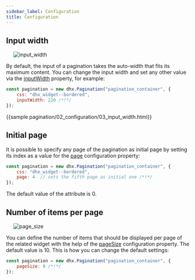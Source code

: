 ```yaml
---
sidebar_label: Configuration
title: Configuration
---          
```


Input width
---------------

<img style="margin: 0px 0px 0px 20px; display: block;" src="pagination/combo_width.png" alt="input_width"/>

By default, the input of a pagination takes the auto-width that fits its maximum content. You can change the input width and set any other value via the [inputWidth](pagination/api/pagination_inputwidth_config) property, for example:

~~~js
const pagination = new dhx.Pagination("pagination_container", {
    css: "dhx_widget--bordered",
    inputWidth: 220 /*!*/
});
~~~

{{sample    pagination/02_configuration/03_input_width.html}}

Initial page
-------------

It is possible to specify any page of the pagination as initial page by setting its index as a value for the [page](pagination/api/pagination_page_config) configuration property:

~~~js
const pagination = new dhx.Pagination("pagination_container", {
    css: "dhx_widget--bordered",
    page: 4  // sets the fifth page as initial one /*!*/
});
~~~

The default value of the attribute is 0.

Number of items per page
-------------------------

<img style="margin: 0px 0px 0px 20px; display: block;" src="pagination/page_size.png" alt="page_size"/>

You can define the number of items that should be displayed per page of the related widget with the help of the [pageSize](pagination/api/pagination_pagesize_config) configuration property. The default value is 10. This is how you can change the default settings:

~~~js
const pagination = new dhx.Pagination("pagination_container", {
    pageSize: 9 /*!*/
});
~~~

